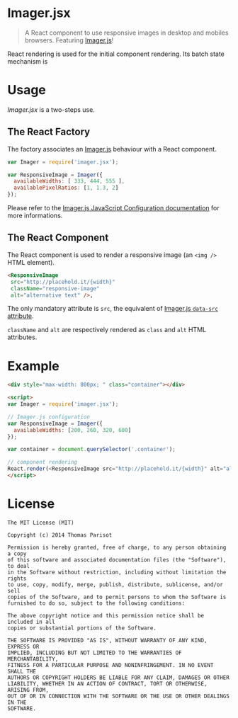 # Imager.jsx

> A React component to use responsive images in desktop and mobiles browsers. Featuring [Imager.js](https://github.com/BBC-News/Imager.js)!

React rendering is used for the initial component rendering.
Its batch state mechanism is

# Usage

*Imager.jsx* is a two-steps use.

## The React Factory

The factory associates an [Imager.js](https://github.com/BBC-News/Imager.js) behaviour with a React component.

```js
var Imager = require('imager.jsx');

var ResponsiveImage = Imager({
  availableWidths: [ 333, 444, 555 ],
  availablePixelRatios: [1, 1.3, 2]
});
```

Please refer to the [Imager.js JavaScript Configuration documentation](https://github.com/BBC-News/Imager.js#javascript-configuration) for more informations.

## The React Component

The React component is used to render a responsive image (an `<img />` HTML element).

```html
<ResponsiveImage
 src="http://placehold.it/{width}"
 className="responsive-image"
 alt="alternative text" />,
```

The only mandatory attribute is `src`, the equivalent of [Imager.js `data-src` attribute](https://github.com/BBC-News/Imager.js#data-src).

`className` and `alt` are respectively rendered as `class` and `alt` HTML attributes.

# Example

```html
<div style="max-width: 800px; " class="container"></div>

<script>
var Imager = require('imager.jsx');

// Imager.js configuration
var ResponsiveImage = Imager({
  availableWidths: [200, 260, 320, 600]
});

var container = document.querySelector('.container');

// component rendering
React.render(<ResponsiveImage src="http://placehold.it/{width}" alt="alternative text" />, container);
</script>
```

# License

    The MIT License (MIT)

    Copyright (c) 2014 Thomas Parisot

    Permission is hereby granted, free of charge, to any person obtaining a copy
    of this software and associated documentation files (the "Software"), to deal
    in the Software without restriction, including without limitation the rights
    to use, copy, modify, merge, publish, distribute, sublicense, and/or sell
    copies of the Software, and to permit persons to whom the Software is
    furnished to do so, subject to the following conditions:

    The above copyright notice and this permission notice shall be included in all
    copies or substantial portions of the Software.

    THE SOFTWARE IS PROVIDED "AS IS", WITHOUT WARRANTY OF ANY KIND, EXPRESS OR
    IMPLIED, INCLUDING BUT NOT LIMITED TO THE WARRANTIES OF MERCHANTABILITY,
    FITNESS FOR A PARTICULAR PURPOSE AND NONINFRINGEMENT. IN NO EVENT SHALL THE
    AUTHORS OR COPYRIGHT HOLDERS BE LIABLE FOR ANY CLAIM, DAMAGES OR OTHER
    LIABILITY, WHETHER IN AN ACTION OF CONTRACT, TORT OR OTHERWISE, ARISING FROM,
    OUT OF OR IN CONNECTION WITH THE SOFTWARE OR THE USE OR OTHER DEALINGS IN THE
    SOFTWARE.

